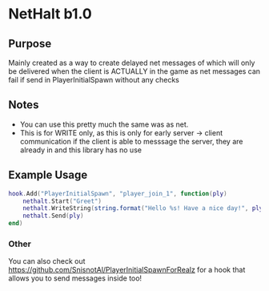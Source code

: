 # NetHalt b1.0

## Purpose
Mainly created as a way to create delayed net messages
of which will only be delivered when the client is ACTUALLY in the game
as net messages can fail if send in PlayerInitialSpawn without any checks

## Notes
  - You can use this pretty much the same was as net.
  - This is for WRITE only, as this is only for early server -> client communication
if the client is able to messsage the server, they are already in and this library has no use

## Example Usage
```lua
hook.Add("PlayerInitialSpawn", "player_join_1", function(ply)
    nethalt.Start("Greet")
    nethalt.WriteString(string.format("Hello %s! Have a nice day!", ply:Nick()))
    nethalt.Send(ply)
end)
```

### Other
You can also check out https://github.com/SnisnotAl/PlayerInitialSpawnForRealz for a hook that
allows you to send messages inside too!
